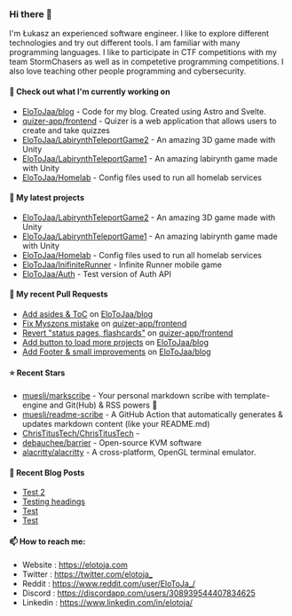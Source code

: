 ### Hi there 👋

I'm Łukasz an experienced software engineer. I like to explore different technologies and try out different tools. I am familiar with many programming languages. I like to participate in CTF competitions with my team StormChasers as well as in competetive programming competitions. I also love teaching other people programming and cybersecurity.

#### 👷 Check out what I'm currently working on

- [EloToJaa/blog](https://github.com/EloToJaa/blog) - Code for my blog. Created using Astro and Svelte.
- [quizer-app/frontend](https://github.com/quizer-app/frontend) - Quizer is a web application that allows users to create and take quizzes
- [EloToJaa/LabirynthTeleportGame2](https://github.com/EloToJaa/LabirynthTeleportGame2) - An amazing 3D game made with Unity
- [EloToJaa/LabirynthTeleportGame1](https://github.com/EloToJaa/LabirynthTeleportGame1) - An amazing labirynth game made with Unity
- [EloToJaa/Homelab](https://github.com/EloToJaa/Homelab) - Config files used to run all homelab services

#### 🌱 My latest projects

- [EloToJaa/LabirynthTeleportGame2](https://github.com/EloToJaa/LabirynthTeleportGame2) - An amazing 3D game made with Unity
- [EloToJaa/LabirynthTeleportGame1](https://github.com/EloToJaa/LabirynthTeleportGame1) - An amazing labirynth game made with Unity
- [EloToJaa/Homelab](https://github.com/EloToJaa/Homelab) - Config files used to run all homelab services
- [EloToJaa/InifiniteRunner](https://github.com/EloToJaa/InifiniteRunner) - Infinite Runner mobile game
- [EloToJaa/Auth](https://github.com/EloToJaa/Auth) - Test version of Auth API

#### 🔨 My recent Pull Requests

- [Add asides &amp; ToC](https://github.com/EloToJaa/blog/pull/59) on [EloToJaa/blog](https://github.com/EloToJaa/blog)
- [Fix Myszons mistake](https://github.com/quizer-app/frontend/pull/37) on [quizer-app/frontend](https://github.com/quizer-app/frontend)
- [Revert &#34;status pages, flashcards&#34;](https://github.com/quizer-app/frontend/pull/36) on [quizer-app/frontend](https://github.com/quizer-app/frontend)
- [Add button to load more projects](https://github.com/EloToJaa/blog/pull/40) on [EloToJaa/blog](https://github.com/EloToJaa/blog)
- [Add Footer &amp; small improvements](https://github.com/EloToJaa/blog/pull/36) on [EloToJaa/blog](https://github.com/EloToJaa/blog)

#### ⭐ Recent Stars

- [muesli/markscribe](https://github.com/muesli/markscribe) - Your personal markdown scribe with template-engine and Git(Hub) &amp; RSS powers 📜
- [muesli/readme-scribe](https://github.com/muesli/readme-scribe) - A GitHub Action that automatically generates &amp; updates markdown content (like your README.md)
- [ChrisTitusTech/ChrisTitusTech](https://github.com/ChrisTitusTech/ChrisTitusTech) - 
- [debauchee/barrier](https://github.com/debauchee/barrier) - Open-source KVM software
- [alacritty/alacritty](https://github.com/alacritty/alacritty) - A cross-platform, OpenGL terminal emulator.

#### 📰 Recent Blog Posts

- [Test 2](https://elotoja.com/blog/test2/)
- [Testing headings](https://elotoja.com/blog/headings/)
- [Test](https://elotoja.com/blog/test-copy/)
- [Test](https://elotoja.com/blog/test/)

#### 📫 How to reach me:
  - Website   : <https://elotoja.com>
  - Twitter   : <https://twitter.com/elotoja_>
  - Reddit    : <https://www.reddit.com/user/EloToJa_/>
  - Discord   : <https://discordapp.com/users/308939544407834625>
  - Linkedin  : <https://www.linkedin.com/in/elotoja/>
